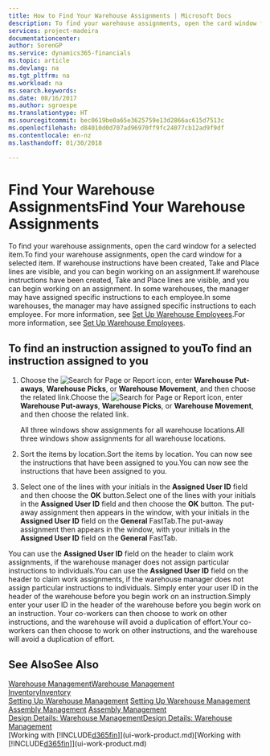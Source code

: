 ```yaml
---
title: How to Find Your Warehouse Assignments | Microsoft Docs
description: To find your warehouse assignments, open the card window for a selected item. If warehouse instructions have been created, Take and Place lines are visible, and you can begin working on an assignment. In some warehouses, the manager may have assigned specific instructions to each employee.
services: project-madeira
documentationcenter: 
author: SorenGP
ms.service: dynamics365-financials
ms.topic: article
ms.devlang: na
ms.tgt_pltfrm: na
ms.workload: na
ms.search.keywords: 
ms.date: 08/16/2017
ms.author: sgroespe
ms.translationtype: HT
ms.sourcegitcommit: bec0619be0a65e3625759e13d2866ac615d7513c
ms.openlocfilehash: d84010d0d707ad96970ff9fc24077cb12ad9f9df
ms.contentlocale: en-nz
ms.lasthandoff: 01/30/2018

---
```

# <a name="find-your-warehouse-assignments"></a><span data-ttu-id="4f050-105">Find Your Warehouse Assignments</span><span class="sxs-lookup"><span data-stu-id="4f050-105">Find Your Warehouse Assignments</span></span>
<span data-ttu-id="4f050-106">To find your warehouse assignments, open the card window for a selected item.</span><span class="sxs-lookup"><span data-stu-id="4f050-106">To find your warehouse assignments, open the card window for a selected item.</span></span> <span data-ttu-id="4f050-107">If warehouse instructions have been created, Take and Place lines are visible, and you can begin working on an assignment.</span><span class="sxs-lookup"><span data-stu-id="4f050-107">If warehouse instructions have been created, Take and Place lines are visible, and you can begin working on an assignment.</span></span> <span data-ttu-id="4f050-108">In some warehouses, the manager may have assigned specific instructions to each employee.</span><span class="sxs-lookup"><span data-stu-id="4f050-108">In some warehouses, the manager may have assigned specific instructions to each employee.</span></span> <span data-ttu-id="4f050-109">For more information, see [Set Up Warehouse Employees](warehouse-how-to-set-up-warehouse-employees.md).</span><span class="sxs-lookup"><span data-stu-id="4f050-109">For more information, see [Set Up Warehouse Employees](warehouse-how-to-set-up-warehouse-employees.md).</span></span>

## <a name="to-find-an-instruction-assigned-to-you"></a><span data-ttu-id="4f050-110">To find an instruction assigned to you</span><span class="sxs-lookup"><span data-stu-id="4f050-110">To find an instruction assigned to you</span></span>  
1.  <span data-ttu-id="4f050-111">Choose the ![Search for Page or Report](media/ui-search/search_small.png "Search for Page or Report icon") icon, enter **Warehouse Put-aways**, **Warehouse Picks**, or **Warehouse Movement**, and then choose the related link.</span><span class="sxs-lookup"><span data-stu-id="4f050-111">Choose the ![Search for Page or Report](media/ui-search/search_small.png "Search for Page or Report icon") icon, enter **Warehouse Put-aways**, **Warehouse Picks**, or **Warehouse Movement**, and then choose the related link.</span></span>

    <span data-ttu-id="4f050-112">All three windows show assignments for all warehouse locations.</span><span class="sxs-lookup"><span data-stu-id="4f050-112">All three windows show assignments for all warehouse locations.</span></span>  

2. <span data-ttu-id="4f050-113">Sort the items by location.</span><span class="sxs-lookup"><span data-stu-id="4f050-113">Sort the items by location.</span></span> <span data-ttu-id="4f050-114">You can now see the instructions that have been assigned to you.</span><span class="sxs-lookup"><span data-stu-id="4f050-114">You can now see the instructions that have been assigned to you.</span></span>  
3. <span data-ttu-id="4f050-115">Select one of the lines with your initials in the **Assigned User ID** field and then choose the **OK** button.</span><span class="sxs-lookup"><span data-stu-id="4f050-115">Select one of the lines with your initials in the **Assigned User ID** field and then choose the **OK** button.</span></span> <span data-ttu-id="4f050-116">The put-away assignment then appears in the window, with your initials in the **Assigned User ID** field on the **General** FastTab.</span><span class="sxs-lookup"><span data-stu-id="4f050-116">The put-away assignment then appears in the window, with your initials in the **Assigned User ID** field on the **General** FastTab.</span></span>  

<span data-ttu-id="4f050-117">You can use the **Assigned User ID** field on the header to claim work assignments, if the warehouse manager does not assign particular instructions to individuals.</span><span class="sxs-lookup"><span data-stu-id="4f050-117">You can use the **Assigned User ID** field on the header to claim work assignments, if the warehouse manager does not assign particular instructions to individuals.</span></span> <span data-ttu-id="4f050-118">Simply enter your user ID in the header of the warehouse before you begin work on an instruction.</span><span class="sxs-lookup"><span data-stu-id="4f050-118">Simply enter your user ID in the header of the warehouse before you begin work on an instruction.</span></span> <span data-ttu-id="4f050-119">Your co-workers can then choose to work on other instructions, and the warehouse will avoid a duplication of effort.</span><span class="sxs-lookup"><span data-stu-id="4f050-119">Your co-workers can then choose to work on other instructions, and the warehouse will avoid a duplication of effort.</span></span>  

## <a name="see-also"></a><span data-ttu-id="4f050-120">See Also</span><span class="sxs-lookup"><span data-stu-id="4f050-120">See Also</span></span>  
[<span data-ttu-id="4f050-121">Warehouse Management</span><span class="sxs-lookup"><span data-stu-id="4f050-121">Warehouse Management</span></span>](warehouse-manage-warehouse.md)  
[<span data-ttu-id="4f050-122">Inventory</span><span class="sxs-lookup"><span data-stu-id="4f050-122">Inventory</span></span>](inventory-manage-inventory.md)  
<span data-ttu-id="4f050-123">[Setting Up Warehouse Management](warehouse-setup-warehouse.md)   </span><span class="sxs-lookup"><span data-stu-id="4f050-123">[Setting Up Warehouse Management](warehouse-setup-warehouse.md)   </span></span>  
<span data-ttu-id="4f050-124">[Assembly Management](assembly-assemble-items.md)  </span><span class="sxs-lookup"><span data-stu-id="4f050-124">[Assembly Management](assembly-assemble-items.md)  </span></span>  
[<span data-ttu-id="4f050-125">Design Details: Warehouse Management</span><span class="sxs-lookup"><span data-stu-id="4f050-125">Design Details: Warehouse Management</span></span>](design-details-warehouse-management.md)  
<span data-ttu-id="4f050-126">[Working with [!INCLUDE[d365fin](includes/d365fin_md.md)]](ui-work-product.md)</span><span class="sxs-lookup"><span data-stu-id="4f050-126">[Working with [!INCLUDE[d365fin](includes/d365fin_md.md)]](ui-work-product.md)</span></span> 

